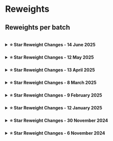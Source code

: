 # Reweights


## Reweights per batch
<br>

<details>
<summary><h4 style="display: inline; margin: 0;">⭐ Star Reweight Changes - 14 June 2025</h4></summary>

| <div style="width:325px">Map</div> | <div style="width:75px">Difficulty</div> | <div style="width:200px">Mapper(s)</div> | <div style="width:175px">Star Rating Change</div> |
|-----|------------|-----------|---------------------------------------------------|
| Exitium | Expert+ | yabje | ⭐ 13.06 → ⭐ 13.16 |
| Etude Op 10-4 | Expert+ | Jabob | ⭐ 12.18 → ⭐ 13.54 |
| Hypnotize | Expert+ | Voidless | ⭐ 11.8 → ⭐ 12.0 |
| HYPER4ID | Expert+ | VoltageO | ⭐ 11.73 → ⭐ 11.61 |
| Packet Hero | Expert+ | Hexagonial, yabje, Bitz & Joshabi | ⭐ 11.3 → ⭐ 10.95 |
| Smack | Expert+ | Cyanite | ⭐ 11.28 → ⭐ 11.52 |
| Armageddon | Expert+ | ViSi | ⭐ 10.91 → ⭐ 11.15 |
| Saishuu Kichiku Imouto Flandre-S | Expert+ | ViSi | ⭐ 10.57 → ⭐ 10.15 |
| Etude Op 10-4 | Expert | Jabob | ⭐ 10.55 → ⭐ 10.85 |
| Native Faith | Expert+ | zeon | ⭐ 10.07 → ⭐ 10.17 |
| Everytime We Touch | Expert | cerret & Aquaflee | ⭐ 9.82 → ⭐ 9.45 |
| Lucy, The G​̥​̬​̼​o​͇​͕​̲​d​̸​̲​̰ Of Time | Expert+ | Bitz, Jabob & Astellic | ⭐ 9.55 → ⭐ 8.18 |
| Packet Hero | Hard | Hexagonial, yabje, Bitz & Joshabi | ⭐ 9.08 → ⭐ 7.85 |
| R U 4 Me? | Expert+ | Aquaflee | ⭐ 9.02 → ⭐ 9.63 |
| Saishuu Kichiku Imouto Flandre-S | Expert | ViSi | ⭐ 8.74 → ⭐ 8.01 |
| Native Faith | Expert | zeon | ⭐ 8.68 → ⭐ 8.73 |
| Armageddon | Expert | ViSi | ⭐ 8.57 → ⭐ 8.06 |
| Smack | Expert | Cyanite | ⭐ 8.57 → ⭐ 9.19 |
| Everytime We Touch | Hard | cerret & Aquaflee | ⭐ 8.52 → ⭐ 8.22 |
| Dead Rabbit And Witch's Blood | Hard | Voytech | ⭐ 8.34 → ⭐ 8.05 |
| Etude Op 10-4 | Hard | Jabob | ⭐ 8.28 → ⭐ 9.06 |
| Heb Je Even Voor Mij | Expert+ | yabje & Lekrkoekj | ⭐ 7.46 → ⭐ 7.56 |
| Saishuu Kichiku Imouto Flandre-S | Hard | ViSi | ⭐ 7.21 → ⭐ 6.76 |
| Nxde | Expert+ | Jabob | ⭐ 6.97 → ⭐ 7.41 |
| Lover Online | Expert+ | Tranch | ⭐ 6.81 → ⭐ 6.61 |
| R U 4 Me? | Expert | Aquaflee | ⭐ 6.78 → ⭐ 7.03 |
| HYPER4ID | Expert | VoltageO | ⭐ 6.62 → ⭐ 5.63 |
| Armageddon | Hard | ViSi | ⭐ 6.59 → ⭐ 6.38 |
| Native Faith | Hard | zeon | ⭐ 6.41 → ⭐ 7.93 |
| Everytime We Touch | Normal | cerret & Aquaflee | ⭐ 6.37 → ⭐ 8.0 |
| Packet Hero | Normal | Hexagonial, yabje, Bitz & Joshabi | ⭐ 5.36 → ⭐ 5.57 |
| Etude Op 10-4 | Normal | Jabob | ⭐ 5.36 → ⭐ 6.81 |
| Smack | Hard | Cyanite | ⭐ 5.22 → ⭐ 7.62 |
| Saishuu Kichiku Imouto Flandre-S | Normal | ViSi | ⭐ 5.15 → ⭐ 5.2 |
| Heb Je Even Voor Mij | Expert | yabje & Lekrkoekj | ⭐ 4.93 → ⭐ 5.18 |
| Native Faith | Normal | zeon | ⭐ 4.86 → ⭐ 6.46 |
| NOT DRUNK!!! | Expert | Slayx | ⭐ 4.85 → ⭐ 6.35 |
| Nxde | Expert | Jabob | ⭐ 4.85 → ⭐ 6.74 |
| Hypnotize | Hard | Voidless | ⭐ 4.84 → ⭐ 6.74 |
| Lucy, The G​̥​̬​̼​o​͇​͕​̲​d​̸​̲​̰ Of Time | Expert | Bitz, Jabob & Astellic | ⭐ 4.69 → ⭐ 6.29 |
| Dead Rabbit And Witch's Blood | Normal | Voytech | ⭐ 4.59 → ⭐ 5.45 |
| Etude Op 10-4 | Easy | Jabob | ⭐ 4.58 → ⭐ 5.22 |
| Lover Online | Expert | Tranch | ⭐ 4.42 → ⭐ 6.02 |
| Lover Online | Hard | Tranch | ⭐ 4.39 → ⭐ 5.19 |
| Saishuu Kichiku Imouto Flandre-S | Easy | ViSi | ⭐ 4.2 → ⭐ 5.05 |
</details>

<br>

<details>
<summary><h4 style="display: inline; margin: 0;">⭐ Star Reweight Changes - 12 May 2025</h4></summary>

| <div style="width:325px">Map</div> | <div style="width:75px">Difficulty</div> | <div style="width:200px">Mapper(s)</div> | <div style="width:175px">Star Rating Change</div> |
|-----|------------|-----------|---------------------------------------------------|
| Da Mama | Expert+ | Voidless | ⭐ 13.03 → ⭐ 13.88 |
| Sanity Krush | Expert+ | Gabriel | ⭐ 12.68 → ⭐ 12.63 |
| From Nought | Expert+ | zeon | ⭐ 12.41 → ⭐ 12.47 |
| Into The Light | Expert | Feco, Dereknalox123 & The_Editor | ⭐ 12.03 → ⭐ 11.83 |
| Death From Above | Expert+ | Specture7 & Aimedhades16 | ⭐ 11.7 → ⭐ 12.45 |
| Da Mama | Expert | Voidless | ⭐ 11.54 → ⭐ 11.46 |
| Hypnotize | Expert+ | Voytech & Aquaflee | ⭐ 11.34 → ⭐ 11.45 |
| Into The Light | Expert+ | Feco, Dereknalox123, The_Editor | ⭐ 11.28 → ⭐ 11.45 |
| Executioner | Expert+ | wangyufy | ⭐ 10.56 → ⭐ 11.07 |
| Ai o Chikaishi Hime Kazari | Expert+ | Saut & Nolanimations | ⭐ 10.52 → ⭐ 10.69 |
| Ethnik Khemikal Teknologi | Expert+ | Voidless | ⭐ 10.46 → ⭐ 11.16 |
| GENTLEMAN | Expert+ | Aquaflee | ⭐ 10.13 → ⭐ 10.2 |
| WACCA ULTRA DREAM MEGAMIX | Expert+ | Nolanimations & yabje | ⭐ 9.96 → ⭐ 10.36 |
| MY BAG | Expert+ | Jabob | ⭐ 9.53 → ⭐ 9.67 |
| Totsuka no Tsurugi | Expert+ | Glasso050 | ⭐ 9.52 → ⭐ 9.48 |
| Heartbeatz | Expert+ | Helloiamdaan & Tranch | ⭐ 9.49 → ⭐ 9.62 |
| Death From Above | Expert | Specture7 & Aimedhades16 | ⭐ 9.43 → ⭐ 9.74 |
| Crimson Throne | Expert+ | yabje & Joshabi | ⭐ 9.41 → ⭐ 8.96 |
| Nexilion | Expert+ | take_nyan | ⭐ 9.4 → ⭐ 9.89 |
| Hypnotize | Expert | Voytech & Aquaflee | ⭐ 9.05 → ⭐ 8.85 |
| Gold Rush | Expert | Dereknalox123, Tseska, Taddus & Tpenny68 | ⭐ 8.36 → ⭐ 7.47 |
| Introduction -ENTRANS OF DA JUNGLE- | Expert+ | Potassium 737 | ⭐ 8.1 → ⭐ 8.47 |
| I'm the Rain | Expert+ | Skeelie | ⭐ 7.95 → ⭐ 8.3 |
| Heartbeatz | Expert | Helloiamdaan & Tranch | ⭐ 7.67 → ⭐ 8.11 |
| Gold Rush | Expert+ | Dereknalox123, Tseska, Taddus & Tpenny68 | ⭐ 7.57 → ⭐ 7.19 |
| Nexilion | Expert | take_nyan | ⭐ 7.47 → ⭐ 7.62 |
| Clouds in the Blue | Expert+ | Potassium 737 & Jevk | ⭐ 7.37 → ⭐ 7.35 |
| WACCA ULTRA DREAM MEGAMIX | Expert | Nolanimations & yabje | ⭐ 7.15 → ⭐ 7.46 |
| Totsuka no Tsurugi | Expert | Glasso050 | ⭐ 7.1 → ⭐ 7.29 |
| Zenith | Expert+ | Gabriel, Marsh & Fuyakeru | ⭐ 6.9 → ⭐ 7.45 |
| Sound Chimera | Hard | Slayx | ⭐ 6.81 → ⭐ 7.02 |
| Zenith | Expert | Gabriel, Marsh & Fuyakeru | ⭐ 6.64 → ⭐ 7.19 |
| Death From Above | Hard | Specture7 & Aimedhades16 | ⭐ 6.59 → ⭐ 8.48 |
| Ai o Chikaishi Hime Kazari | Expert | Saut & Nolanimations | ⭐ 6.46 → ⭐ 8.06 |
| Introduction -ENTRANS OF DA JUNGLE- | Expert | Potassium 737 | ⭐ 6.26 → ⭐ 6.68 |
| MY BAG | Expert | Jabob | ⭐ 5.8 → ⭐ 7.63 |
| Gold Rush | Hard | Dereknalox123, Tseska, Taddus & Tpenny68 | ⭐ 5.75 → ⭐ 5.6 |
| Crimson Throne | Normal | yabje & Joshabi | ⭐ 5.7 → ⭐ 5.85 |
| Nexilion | Hard | take_nyan | ⭐ 5.55 → ⭐ 6.21 |
| Heartbeatz | Hard | Helloiamdaan & Tranch | ⭐ 5.5 → ⭐ 6.15 |
| I'm the Rain | Expert | Skeelie | ⭐ 5.43 → ⭐ 6.68 |
| ETERNAL ASCENT | Normal | VoltageO | ⭐ 5.27 → ⭐ 6.64 |
| Exitium | Hard | yabje | ⭐ 5.2 → ⭐ 5.58 |
| Sanity Krush | Hard | Gabriel | ⭐ 5.19 → ⭐ 6.22 |
| MY BAG | Hard | Jabob | ⭐ 5.11 → ⭐ 5.76 |
| Zenith | Hard | Gabriel, Marsh & Fuyakeru | ⭐ 5.07 → ⭐ 5.42 |
| Death From Above | Normal | Specture7 & Aimedhades16 | ⭐ 4.65 → ⭐ 5.74 |
| Introduction -ENTRANS OF DA JUNGLE- | Hard | Potassium 737 | ⭐ 4.6 → ⭐ 5.83 |
| Gold Rush | Normal | Dereknalox123, Tseska, Taddus & Tpenny68 | ⭐ 4.59 → ⭐ 5.64 |
| Crimson Throne | Easy | yabje & Joshabi | ⭐ 4.46 → ⭐ 4.86 |
| Ai o Chikaishi Hime Kazari | Hard | Saut & Nolanimations | ⭐ 4.45 → ⭐ 5.21 |
| Nexilion | Normal | take_nyan | ⭐ 4.43 → ⭐ 5.18 |
| Zenith | Easy | Gabriel, Marsh & Fuyakeru | ⭐ 3.89 → ⭐ 3.94 |
| Sanity Krush | Normal | Gabriel | ⭐ 3.62 → ⭐ 4.88 |
</details>

<br>

<details>
<summary><h4 style="display: inline; margin: 0;">⭐ Star Reweight Changes - 13 April 2025</h4></summary>

| <div style="width:325px">Map</div> | <div style="width:75px">Difficulty</div> | <div style="width:200px">Mapper(s)</div> | <div style="width:175px">Star Rating Change</div> |
|-----|------------|-----------|---------------------------------------------------|
| Returning | Expert+ | Helloiamdaan & Aquaflee | ⭐ 12.92 → ⭐ 12.82 |
| Medicine | Expert+ | The Pharmacists | ⭐ 12.56 → ⭐ 12.57 |
| From Nought | Expert+ | zeon | ⭐ 12.38 → ⭐ 12.41 |
| Bookmaker | Expert+ | Slayx & azu | ⭐ 12.18 → ⭐ 12.13 |
| Bad Apple!! | Expert+ | Kival Evan | ⭐ 11.79 → ⭐ 11.5 |
| Hanavision | Expert+ | VoltageO | ⭐ 11.49 → ⭐ 11.09 |
| Dungeoncore | Expert+ | Hener, Hades & Jabob | ⭐ 11.37 → ⭐ 11.27 |
| ATTACK FROM MANDRAKE | Expert | shrado & Voidless | ⭐ 10.48 → ⭐ 10.51 |
| Destiny Strings | Expert+ | WalkingKat | ⭐ 10.47 → ⭐ 10.17 |
| psychology | Expert | ViSi | ⭐ 9.99 → ⭐ 10.3 |
| PROTECT ME | Expert+ | Dereknalox123 & TaylorGaming | ⭐ 9.79 → ⭐ 9.36 |
| song to keep myself from relapsing | Expert+ | Speecil | ⭐ 9.45 → ⭐ 9.54 |
| see through | Expert+ | Zana | ⭐ 9.35 → ⭐ 8.83 |
| Dungeoncore | Expert | Hener, Hades & Jabob | ⭐ 9.2 → ⭐ 9.34 |
| Classical Dragon | Expert+ | Fnyt | ⭐ 9.01 → ⭐ 10.11 |
| mumei | Expert+ | Phøenix | ⭐ 8.6 → ⭐ 8.43 |
| From Nought | Expert | zeon | ⭐ 7.62 → ⭐ 8.18 |
| song to keep myself from relapsing | Expert | Speecil | ⭐ 7.6 → ⭐ 7.19 |
| A Cybernetic-Superluminal-Apocalyptic Post-War Divination | Expert | Slayx | ⭐ 7.49 → ⭐ 7.7 |
| PROTECT ME | Expert | Dereknalox123 & TaylorGaming | ⭐ 7.17 → ⭐ 7.03 |
| psychology | Normal | ViSi | ⭐ 6.84 → ⭐ 7.13 |
| Hanavision | Expert | VoltageO | ⭐ 6.64 → ⭐ 6.74 |
| Dungeoncore | Normal | Hener, Hades & Jabob | ⭐ 6.48 → ⭐ 6.13 |
| Destiny Strings | Hard | WalkingKat | ⭐ 6.39 → ⭐ 6.65 |
| see through | Expert | Zana | ⭐ 6.22 → ⭐ 7.26 |
| PROTECT ME | Hard | Dereknalox123 & TaylorGaming | ⭐ 5.3 → ⭐ 6.0 |
| Destiny Strings | Normal | WalkingKat | ⭐ 5.15 → ⭐ 5.2 |
| From Nought | Hard | zeon | ⭐ 5.02 → ⭐ 6.42 |
| Classical Dragon | Expert | Fnyt | ⭐ 4.93 → ⭐ 6.43 |
| psychology | Easy | ViSi | ⭐ 4.9 → ⭐ 5.55 |
| see through | Hard | Zana | ⭐ 4.89 → ⭐ 5.49 |
| Dungeoncore | Easy | Hener, Hades & Jabob | ⭐ 4.73 → ⭐ 4.83 |
| The Days | Expert | Nolanimations | ⭐ 4.69 → ⭐ 5.24 |
| 52 Hearts | Expert | Nolanimations & Swifter | ⭐ 4.64 → ⭐ 5.79 |
| Sad Girl Sex | Hard | Alice | ⭐ 4.61 → ⭐ 4.91 |
| song to keep myself from relapsing | Normal | Speecil | ⭐ 4.51 → ⭐ 5.2 |
| The Days | Hard | Nolanimations | ⭐ 4.28 → ⭐ 4.67 |
| Sad Girl Sex | Normal | Alice | ⭐ 4.09 → ⭐ 5.33 |
| Sad Girl Sex | Easy | Alice | ⭐ 4.04 → ⭐ 4.79 |
| PROTECT ME | Normal | Dereknalox123 & TaylorGaming | ⭐ 3.65 → ⭐ 4.94 |
| The Days | Normal | Nolanimations | ⭐ 3.43 → ⭐ 4.13 |
| The Days | Easy | Nolanimations | ⭐ 3.22 → ⭐ 3.33 |
</details>

<br>

<details>
<summary><h4 style="display: inline; margin: 0;">⭐ Star Reweight Changes - 8 March 2025</h4></summary>

| <div style="width:325px">Map</div> | <div style="width:75px">Difficulty</div> | <div style="width:200px">Mapper(s)</div> | <div style="width:175px">Star Rating Change</div> |
|-----|------------|-----------|---------------------------------------------------|
| Returning | Expert+ | Helloiamdaan & Aquaflee | ⭐ 13.02 → ⭐ 12.92 |
| MMXVI | Expert+ | VoltageO & Fakechi | ⭐ 12.58 → ⭐ 12.78 |
| AIM HIGHER | Expert | Hener, Jabob & Hades | ⭐ 12.52 → ⭐ 12.6 |
| Burning Star | Expert+ | VoltageO & Aquaflee | ⭐ 12.38 → ⭐ 12.22 |
| Hatatagami Software | Expert+ | sofmoh | ⭐ 12.24 → ⭐ 12.45 |
| Bookmaker | Expert+ | Slayx & azu | ⭐ 12.23 → ⭐ 12.18 |
| Toymatic Parade!! | Expert+ | Zana vs Complex & Narwall | ⭐ 12.23 → ⭐ 12.3 |
| Poison Mushroom | Expert+ | RetrX | ⭐ 12.15 → ⭐ 12.29 |
| Time to beat the odds | Expert+ | Dereknalox123 & Elecast | ⭐ 12.09 → ⭐ 12.22 |
| Blah!! | Expert+ | Feco & Andres | ⭐ 11.8 → ⭐ 11.13 |
| Perhaps some things are best left forgotten, for now. | Expert+ | Underpaid Pizzeria Workers | ⭐ 11.72 → ⭐ 11.51 |
| Patrol Mode | Expert+ | Voidless | ⭐ 11.7 → ⭐ 11.46 |
| Kill 'Em All | Expert+ | Chromia, Oermergeesh | ⭐ 11.65 → ⭐ 11.66 |
| ULTRA SYNERGY MATRIX | Expert+ | Azurii & RJB | ⭐ 11.62 → ⭐ 11.67 |
| Memory of Dismantled Reality | Expert+ | Voidless & Anodize | ⭐ 11.62 → ⭐ 11.78 |
| Ephemera | Expert+ | shrado | ⭐ 11.34 → ⭐ 11.44 |
| Angel's Window | Expert+ | VoltageO & Aquaflee | ⭐ 11.17 → ⭐ 10.97 |
| Butterfly Twist | Expert+ | Marsh & Gabriel | ⭐ 11.13 → ⭐ 10.86 |
| Gangnam Style | Expert+ | Aquaflee | ⭐ 10.95 → ⭐ 10.01 |
| Returning | Expert | Helloiamdaan & Aquaflee | ⭐ 10.86 → ⭐ 10.31 |
| Medicine | Expert | The Pharmacists | ⭐ 10.56 → ⭐ 10.41 |
| ULTRA SYNERGY MATRIX | Expert | Azurii & RJB | ⭐ 10.48 → ⭐ 10.42 |
| Medicine | Hard | The Pharmacists | ⭐ 10.46 → ⭐ 10.5 |
| Hatatagami Software | Expert | sofmoh | ⭐ 10.38 → ⭐ 10.47 |
| Corruption | Expert+ | RUI | ⭐ 10.29 → ⭐ 10.07 |
| Choujin Hijiri no air muscle | Expert+ | RUI | ⭐ 10.2 → ⭐ 10.16 |
| Upload Your Mind :: Download My Soul | Expert | RetrX | ⭐ 10.03 → ⭐ 10.01 |
| MMXVI | Expert | VoltageO & Fakechi | ⭐ 9.89 → ⭐ 9.23 |
| Diastrophism | Expert | Zana, Fvrwvrd & Anodize | ⭐ 9.88 → ⭐ 9.53 |
| BBoom BBoom | Expert | RetrX & Hener | ⭐ 9.85 → ⭐ 11.61 |
| AIM HIGHER | Hard | Hener, Jabob & Hades | ⭐ 9.62 → ⭐ 10.41 |
| Bookmaker | Expert | Slayx & azu | ⭐ 9.46 → ⭐ 8.61 |
| Returning | Hard | Helloiamdaan & Aquaflee | ⭐ 9.43 → ⭐ 9.3 |
| ICEBURN | Expert+ | yabje & Mr_bjo | ⭐ 8.9 → ⭐ 9.16 |
| Fallen Omen | Expert | dake the mapper & Aquaflee | ⭐ 8.84 → ⭐ 8.99 |
| ULTRA SYNERGY MATRIX | Hard | Azurii & RJB | ⭐ 8.43 → ⭐ 7.68 |
| The Sailor Song | Expert+ | FatBeanzoop | ⭐ 8.3 → ⭐ 10.3 |
| Angel's Window | Expert | VoltageO & Aquaflee | ⭐ 8.19 → ⭐ 8.36 |
| Get Up | Expert+ | Jabob | ⭐ 8.03 → ⭐ 7.39 |
| culture | Expert+ | yabje & Alice | ⭐ 8.03 → ⭐ 7.81 |
| SUPERNOVA | Expert | Komeijisan051 | ⭐ 8.0 → ⭐ 8.15 |
| Perhaps some things are best left forgotten, for now. | Hard | Underpaid Pizzeria Workers | ⭐ 7.97 → ⭐ 7.67 |
| Poison Mushroom | Expert | RetrX | ⭐ 7.76 → ⭐ 8.72 |
| Deutschland | Expert+ | Jevk | ⭐ 7.71 → ⭐ 7.87 |
| Queencard | Expert+ | Jabob & Hener | ⭐ 7.59 → ⭐ 8.64 |
| Corruption | Expert | RUI | ⭐ 7.57 → ⭐ 7.66 |
| Rabbit Hole | Expert | Anammelech | ⭐ 7.52 → ⭐ 8.39 |
| Medicine | Normal | The Pharmacists | ⭐ 7.48 → ⭐ 7.47 |
| Butterfly Twist | Expert | Marsh & Gabriel | ⭐ 7.46 → ⭐ 8.31 |
| Hatatagami Software | Hard | sofmoh | ⭐ 7.39 → ⭐ 7.94 |
| Truth Or Dare | Expert+ | Slayx | ⭐ 7.37 → ⭐ 7.29 |
| Choujin Hijiri no air muscle | Expert | RUI | ⭐ 7.34 → ⭐ 7.64 |
| Medicine | Easy | The Pharmacists | ⭐ 7.15 → ⭐ 6.3 |
| Any% | Expert | Voidless | ⭐ 7.1 → ⭐ 7.5 |
| Ui Mugibatake de Tsukamaete | Expert+ | Gabriel & Ge2toro | ⭐ 7.04 → ⭐ 7.74 |
| LoveBOMB | Expert+ | Alice | ⭐ 6.79 → ⭐ 6.94 |
| culture | Expert | yabje & Alice | ⭐ 6.73 → ⭐ 7.58 |
| Kill 'Em All | Hard | Chromia & Oermergeesh | ⭐ 6.63 → ⭐ 6.64 |
| Corruption | Hard | RUI | ⭐ 6.59 → ⭐ 6.52 |
| Toymatic Parade!! | Hard | Zana vs Complex & Narwall | ⭐ 6.52 → ⭐ 7.09 |
| MMXVI | Hard | VoltageO & Fakechi | ⭐ 6.51 → ⭐ 7.38 |
| Diastrophism | Hard | Zana, Fvrwvrd & Anodize | ⭐ 6.33 → ⭐ 7.13 |
| Gangnam Style | Expert | Aquaflee | ⭐ 6.15 → ⭐ 6.21 |
| Queencard | Expert | Jabob & Hener | ⭐ 6.15 → ⭐ 8.63 |
| AIM HIGHER | Normal | Hener, Jabob & Hades | ⭐ 6.07 → ⭐ 7.19 |
| MMXVI | Normal | VoltageO & Fakechi | ⭐ 5.97 → ⭐ 6.09 |
| ICEBURN | Expert | yabje & Mr_bjo | ⭐ 5.78 → ⭐ 5.96 |
| God Is a Dancer | Expert+ | Taddus | ⭐ 5.68 → ⭐ 5.47 |
| Patrol Mode | Expert | Voidless | ⭐ 5.68 → ⭐ 7.08 |
| Collapsing Rift | Expert | Rashed | ⭐ 5.61 → ⭐ 5.75 |
| ICEBURN | Hard | yabje & Mr_bjo | ⭐ 5.58 → ⭐ 5.87 |
| The Sailor Song | Expert | FatBeanzoop | ⭐ 5.58 → ⭐ 7.46 |
| evocationic | Expert | Helloiamdaan & Aquaflee | ⭐ 5.58 → ⭐ 8.13 |
| SUPERNOVA | Hard | Komeijisan051 | ⭐ 5.56 → ⭐ 5.06 |
| Ui Mugibatake de Tsukamaete | Expert | Gabriel & Ge2toro | ⭐ 5.56 → ⭐ 6.08 |
| Blah!! | Normal | Feco & Andres | ⭐ 5.54 → ⭐ 5.69 |
| LoveBOMB | Expert | Alice | ⭐ 5.51 → ⭐ 6.36 |
| Rabbit Hole | Hard | Anammelech | ⭐ 5.5 → ⭐ 6.38 |
| Get Up | Expert | Jabob | ⭐ 5.49 → ⭐ 5.9 |
| Nostalgia Trip | Expert | Potassium 737 | ⭐ 5.46 → ⭐ 6.3 |
| Angel's Window | Hard | VoltageO & Aquaflee | ⭐ 5.34 → ⭐ 7.13 |
| baka! | Expert+ | azu | ⭐ 5.32 → ⭐ 4.91 |
| Returning | Easy | Helloiamdaan & Aquaflee | ⭐ 5.31 → ⭐ 5.66 |
| Choujin Hijiri no air muscle | Hard | RUI | ⭐ 5.21 → ⭐ 6.22 |
| evocationic | Hard | Helloiamdaan & Aquaflee | ⭐ 5.2 → ⭐ 6.45 |
| culture | Hard | yabje & Alice | ⭐ 5.12 → ⭐ 5.53 |
| Caramelldansen | Expert | Bitz | ⭐ 5.04 → ⭐ 6.28 |
| Choujin Hijiri no air muscle | Normal | RUI | ⭐ 5.03 → ⭐ 5.74 |
| Toymatic Parade!! | Normal | Zana vs Complex & Narwall | ⭐ 5.03 → ⭐ 5.92 |
| Kill 'Em All | Normal | Chromia, Oermergeesh | ⭐ 4.83 → ⭐ 4.98 |
| ULTRA SYNERGY MATRIX | Normal | Azurii & RJB | ⭐ 4.8 → ⭐ 5.35 |
| Queencard | Normal | Jabob & Hener | ⭐ 4.77 → ⭐ 4.95 |
| ICEBURN | Normal | yabje & Mr_bjo | ⭐ 4.62 → ⭐ 4.86 |
| Angel's Window | Normal | VoltageO & Aquaflee | ⭐ 4.58 → ⭐ 5.18 |
| Ui Mugibatake de Tsukamaete | Normal | Gabriel & Ge2toro | ⭐ 4.46 → ⭐ 4.71 |
| BBoom BBoom | Normal | RetrX & Hener | ⭐ 4.45 → ⭐ 6.49 |
| Ui Mugibatake de Tsukamaete | Hard | Gabriel & Ge2toro | ⭐ 4.43 → ⭐ 4.83 |
| BBoom BBoom | Hard | RetrX & Hener | ⭐ 4.42 → ⭐ 6.72 |
| evocationic | Normal | Helloiamdaan & Aquaflee | ⭐ 4.38 → ⭐ 4.84 |
| Collapsing Rift | Hard | Rashed | ⭐ 4.32 → ⭐ 4.84 |
| Queencard | Easy | Jabob & Hener | ⭐ 4.26 → ⭐ 5.31 |
| BBoom BBoom | Easy | RetrX & Hener | ⭐ 4.24 → ⭐ 5.4 |
| Corruption | Normal | RUI | ⭐ 4.18 → ⭐ 5.23 |
| Blah!! | Easy | Feco & Andres | ⭐ 4.17 → ⭐ 4.67 |
| LoveBOMB | Normal | Alice | ⭐ 4.12 → ⭐ 5.12 |
| AIM HIGHER | Easy | Hener, Jabob & Hades | ⭐ 4.03 → ⭐ 5.48 |
| culture | Normal | yabje & Alice | ⭐ 3.99 → ⭐ 5.52 |
| Get Up | Normal | Jabob | ⭐ 3.95 → ⭐ 5.38 |
| LoveBOMB | Easy | Alice | ⭐ 3.9 → ⭐ 4.18 |
| culture | Easy | yabje & Alice | ⭐ 3.85 → ⭐ 4.35 |
| Deutschland | Hard | Jevk | ⭐ 3.75 → ⭐ 4.4 |
| Ui Mugibatake de Tsukamaete | Easy | Gabriel & Ge2toro | ⭐ 3.74 → ⭐ 3.99 |
| Collapsing Rift | Normal | Rashed | ⭐ 3.73 → ⭐ 4.18 |
| Get Up | Easy | Jabob | ⭐ 3.51 → ⭐ 4.31 |
| baka! | Expert | azu | ⭐ 3.47 → ⭐ 4.42 |
| Kill 'Em All | Easy | Chromia, Oermergeesh | ⭐ 3.19 → ⭐ 3.54 |
</details>

<br>

<details>
<summary><h4 style="display: inline; margin: 0;">⭐ Star Reweight Changes - 9 February 2025</h4></summary>

| <div style="width:325px">Map</div> | <div style="width:75px">Difficulty</div> | <div style="width:200px">Mapper(s)</div> | <div style="width:175px">Star Rating Change</div> |
|-----|------------|-----------|---------------------------------------------------|
| Simulated Reality | Expert+ | Bitz, Joshabi & WalkingKat | ⭐ 14.18 → ⭐ 14.58 |
| DESTRUCTION 3,2,1 | Expert+ | Helloiamdaan, Bitz & Aquaflee | ⭐ 14.0 → ⭐ 14.26 |
| Senseless Massacre | Expert+ | Astrella, Bitz & Slayx | ⭐ 13.82 → ⭐ 13.72 |
| I'm getting on the bus to the other world, see ya! | Expert+ | Astrella | ⭐ 13.56 → ⭐ 13.36 |
| TECH LABORATORY | Expert+ | Feco | ⭐ 12.94 → ⭐ 13.05 |
| Nostalgic Blood of the Strife | Expert+ | yabje & Nolanimations | ⭐ 12.65 → ⭐ 12.85 |
| Senseless Massacre | Expert | Astrella, Bitz & Slayx | ⭐ 12.58 → ⭐ 12.75 |
| Last Resort | Expert+ | Marsh & Gabriel | ⭐ 12.51 → ⭐ 12.62 |
| cheatreal | Expert | Bitz, Hener, Tseska & Jevk | ⭐ 12.25 → ⭐ 12.72 |
| CLOSE YOUR EYES | Expert+ | VoltageO | ⭐ 12.2 → ⭐ 11.95 |
| Time to beat the odds | Expert+ | Dereknalox123 & Elecast | ⭐ 12.02 → ⭐ 12.09 |
| Burning Star | Expert+ | VoltageO & Aquaflee | ⭐ 11.93 → ⭐ 12.38 |
| INCAЯNATE | Expert+ | BlAck_vOid-1001 | ⭐ 11.85 → ⭐ 11.9 |
| Xeon | Expert | SL4SH, ViSi & WangYufy | ⭐ 11.55 → ⭐ 11.15 |
| NIGHTMARE † CITY | Expert+ | yabje vs. Mr_bjo | ⭐ 11.54 → ⭐ 11.79 |
| Galactic D-SavioR | Expert+ | Anti | ⭐ 11.2 → ⭐ 11.08 |
| Bass Slut | Expert+ | Anodize | ⭐ 10.7 → ⭐ 10.05 |
| I'm getting on the bus to the other world, see ya! | Expert | Astrella | ⭐ 10.46 → ⭐ 10.98 |
| Xeon | Expert+ | SL4SH, ViSi & WangYufy | ⭐ 9.96 → ⭐ 10.6 |
| INCAЯNATE | Expert | BlAck_vOid-1001 | ⭐ 9.9 → ⭐ 9.19 |
| Burning Star | Hard | VoltageO & Aquaflee | ⭐ 9.79 → ⭐ 9.54 |
| Galactic D-SavioR | Expert | Anti | ⭐ 9.71 → ⭐ 9.31 |
| TECH LABORATORY | Expert | Feco | ⭐ 9.63 → ⭐ 9.78 |
| No Future Terror | Expert | Slayx | ⭐ 8.84 → ⭐ 7.92 |
| Scatman | Expert+ | shrado | ⭐ 8.64 → ⭐ 8.17 |
| Data Loss | Expert+ | August & Dereknalox123 | ⭐ 8.42 → ⭐ 8.61 |
| Xeon | Hard | SL4SH, ViSi & WangYufy | ⭐ 8.4 → ⭐ 8.35 |
| Prodigal | Expert+ | Voidless | ⭐ 7.75 → ⭐ 8.36 |
| -ERROR | Expert+ | The Lunar Carver | ⭐ 7.67 → ⭐ 8.74 |
| Data Loss | Expert | August & Dereknalox123 | ⭐ 7.6 → ⭐ 8.13 |
| Vibey-Vibey EX | Hard | Dereknalox123 & Brakepie | ⭐ 7.57 → ⭐ 7.51 |
| Afterlife | Expert+ | shrado & Voidless | ⭐ 7.56 → ⭐ 8.51 |
| Time to beat the odds | Hard | Dereknalox123 & Elecast | ⭐ 7.44 → ⭐ 7.88 |
| Burning Star | Normal | VoltageO & Aquaflee | ⭐ 7.18 → ⭐ 7.83 |
| I'm getting on the bus to the other world, see ya! | Hard | Astrella | ⭐ 7.17 → ⭐ 7.85 |
| -ERROR | Expert | The Lunar Carver | ⭐ 6.96 → ⭐ 7.03 |
| Bass Slut | Expert | Anodize | ⭐ 6.24 → ⭐ 5.71 |
| Scatman | Expert | shrado | ⭐ 6.1 → ⭐ 5.71 |
| CLOSE YOUR EYES | Hard | VoltageO | ⭐ 5.75 → ⭐ 6.06 |
| All I Know | Expert | Bitz | ⭐ 5.7 → ⭐ 5.18 |
| I'm getting on the bus to the other world, see ya! | Normal | Astrella | ⭐ 5.27 → ⭐ 5.65 |
| Afterlife | Expert | shrado & Voidless | ⭐ 5.27 → ⭐ 6.9 |
| No Future Terror | Hard | Slayx | ⭐ 5.22 → ⭐ 6.61 |
| -ERROR | Hard | The Lunar Carver | ⭐ 5.11 → ⭐ 6.51 |
| Time to beat the odds | Normal | Dereknalox123 & Elecast | ⭐ 5.04 → ⭐ 5.7 |
| Data Loss | Hard | August & Dereknalox123 | ⭐ 4.96 → ⭐ 6.46 |
| Burning Star | Easy | VoltageO & Aquaflee | ⭐ 4.84 → ⭐ 5.56 |
| Vibey-Vibey EX | Normal | Dereknalox123 & Brakepie | ⭐ 4.81 → ⭐ 5.31 |
| INCAЯNATE | Normal | BlAck_vOid-1001 | ⭐ 4.75 → ⭐ 5.75 |
| -ERROR | Normal | The Lunar Carver | ⭐ 4.69 → ⭐ 5.01 |
| INCAЯNATE | Easy | BlAck_vOid-1001 | ⭐ 4.67 → ⭐ 5.27 |
| Bass Slut | Hard | Anodize | ⭐ 4.35 → ⭐ 5.11 |
| -ERROR | Easy | The Lunar Carver | ⭐ 4.35 → ⭐ 5.42 |
| Strawberry Milk | Expert+ | Uadyet | ⭐ 4.31 → ⭐ 5.17 |
| Galactic D-SavioR | Normal | Anti | ⭐ 4.27 → ⭐ 4.54 |
| A Day for Redemption | Hard | Fnyt | ⭐ 4.27 → ⭐ 5.37 |
| Space Junk Galaxy | Expert | The Lunar Carver | ⭐ 4.05 → ⭐ 4.88 |
| Afterlife | Hard | shrado & Voidless | ⭐ 4.03 → ⭐ 5.25 |
| Vibey-Vibey EX | Easy | Dereknalox123 & Brakepie | ⭐ 3.89 → ⭐ 4.71 |
| Data Loss | Normal | August & Dereknalox123 | ⭐ 3.88 → ⭐ 4.33 |
| Time to beat the odds | Easy | Dereknalox123 & Elecast | ⭐ 3.85 → ⭐ 4.55 |
| All I Know | Normal | Bitz | ⭐ 3.81 → ⭐ 4.16 |
| All I Know | Easy | Bitz | ⭐ 2.95 → ⭐ 3.65 |
| Space Junk Galaxy | Easy | The Lunar Carver | ⭐ 2.68 → ⭐ 3.55 |
| Space Junk Galaxy | Hard | The Lunar Carver | ⭐ 2.63 → ⭐ 4.28 |
</details>

<br>

<details>
<summary><h4 style="display: inline; margin: 0;">⭐ Star Reweight Changes - 12 January 2025</h4></summary>

| <div style="width:325px">Map</div> | <div style="width:75px">Difficulty</div> | <div style="width:200px">Mapper(s)</div> | <div style="width:175px">Star Rating Change</div> |
|-----|------------|-----------|---------------------------------------------------|
| Simulated Reality | Expert+ | Bitz, Joshabi & WalkingKat | ⭐ 13.68 → ⭐ 14.18 |
| DESTRUCTION 3,2,1 | Expert+ | Helloiamdaan, Bitz & Aquaflee | ⭐ 13.62 → ⭐ 14.0 |
| Senseless Massacre | Expert+ | Astrella, Bitz & Slayx | ⭐ 13.15 → ⭐ 13.82 |
| Kyuukou | Expert+ | zeon & Gabriel | ⭐ 13.04 → ⭐ 12.67 |
| Senseless Massacre | Expert | Astrella, Bitz & Slayx | ⭐ 12.86 → ⭐ 12.58 |
| Babylon | Expert+ | Gabriel | ⭐ 12.54 → ⭐ 12.34 |
| ENDYMION | Expert+ | Joshabi, Bitz & Fnyt | ⭐ 12.39 → ⭐ 12.75 |
| Last Resort | Expert+ | Marsh & Gabriel | ⭐ 12.36 → ⭐ 12.51 |
| Sudden Appearance Image | Expert+ | Jabob | ⭐ 12.33 → ⭐ 11.95 |
| Nostalgic Blood of the Strife | Expert+ | yabje & Nolanimations | ⭐ 12.23 → ⭐ 12.65 |
| CRITICAL LINE | Expert+ | RetrX & Aquaflee | ⭐ 11.99 → ⭐ 11.97 |
| Impulse | Expert+ | Voidless | ⭐ 11.89 → ⭐ 11.69 |
| ENDYMION | Expert | Joshabi, Bitz & Fnyt | ⭐ 11.72 → ⭐ 12.0 |
| ENDYMION | Hard | Joshabi, Bitz & Fnyt | ⭐ 11.59 → ⭐ 11.31 |
| LILITH | Expert+ | VoltageO | ⭐ 11.32 → ⭐ 11.12 |
| Destroy | Expert+ | Gabriel & okazu | ⭐ 11.3 → ⭐ 12.03 |
| DAICON V | Expert | VoltageO & riisi | ⭐ 11.09 → ⭐ 10.94 |
| Punai Punai Taiso | Expert+ | RUI | ⭐ 11.08 → ⭐ 11.03 |
| Possesed By The Blood Moon | Expert+ | oermergeesh | ⭐ 11.08 → ⭐ 11.75 |
| Murdoch vs Otada | Expert+ | Hener | ⭐ 10.92 → ⭐ 11.26 |
| Vicious [ANTi] Heroism | Expert+ | Mr_bjo | ⭐ 10.52 → ⭐ 9.9 |
| murder circus | Expert+ | okazu | ⭐ 10.41 → ⭐ 9.94 |
| Eviternity | Expert | Slayx & Aquaflee | ⭐ 10.35 → ⭐ 10.81 |
| Nostalgic Blood of the Strife | Expert | yabje & Nolanimations | ⭐ 10.31 → ⭐ 10.28 |
| Senseless Massacre | Hard | Astrella, Bitz & Slayx | ⭐ 9.9 → ⭐ 9.81 |
| Last Resort | Expert | Marsh & Gabriel | ⭐ 9.82 → ⭐ 10.24 |
| Jouou | Expert+ | Spoekle | ⭐ 9.2 → ⭐ 9.69 |
| Sense | Expert+ | risi | ⭐ 9.16 → ⭐ 9.28 |
| Vicious [ANTi] Heroism | Expert | Mr_bjo | ⭐ 9.1 → ⭐ 8.17 |
| Queen | Expert | Azurii | ⭐ 9.0 → ⭐ 9.61 |
| Murdoch vs Otada | Expert | Hener | ⭐ 8.92 → ⭐ 9.85 |
| Eviternity | Hard | Slayx & Aquaflee | ⭐ 8.75 → ⭐ 8.65 |
| 365 featuring shygirl | Expert+ | OlbmaPhlee & Alice | ⭐ 8.51 → ⭐ 8.6 |
| Punai Punai Taiso | Expert | RUI | ⭐ 8.39 → ⭐ 9.18 |
| Destroy | Expert | Gabriel & okazu | ⭐ 8.21 → ⭐ 9.77 |
| Possesed By The Blood Moon | Expert | oermergeesh | ⭐ 8.15 → ⭐ 8.35 |
| Nostalgic Blood of the Strife | Hard | yabje & Nolanimations | ⭐ 8.07 → ⭐ 8.33 |
| Last Resort | Hard | Marsh & Gabriel | ⭐ 7.99 → ⭐ 7.21 |
| Amsterdam | Expert+ | yabje vs. Mr_bjo (ft. Lekrkoekj) | ⭐ 7.77 → ⭐ 7.21 |
| Jouou | Expert | Spoekle | ⭐ 7.56 → ⭐ 7.83 |
| Eviternity | Normal | Slayx & Aquaflee | ⭐ 7.53 → ⭐ 7.63 |
| Rinne | Expert+ | wangyufy | ⭐ 7.52 → ⭐ 7.97 |
| ENDYMION | Normal | Joshabi, Bitz & Fnyt | ⭐ 7.49 → ⭐ 7.32 |
| Impulse | Expert | Voidless | ⭐ 7.28 → ⭐ 7.32 |
| Jouou | Hard | Spoekle | ⭐ 7.04 → ⭐ 7.14 |
| Sense | Expert | risi | ⭐ 6.72 → ⭐ 6.17 |
| LILITH | Expert | VoltageO | ⭐ 6.53 → ⭐ 6.27 |
| murder circus | Expert | okazu | ⭐ 6.34 → ⭐ 6.37 |
| Rinne | Expert | wangyufy | ⭐ 6.22 → ⭐ 6.57 |
| Senseless Massacre | Normal | Astrella, Bitz & Slayx | ⭐ 6.15 → ⭐ 7.9 |
| Punai Punai Taiso | Hard | RUI | ⭐ 6.14 → ⭐ 6.41 |
| Vicious [ANTi] Heroism | Hard | Mr_bjo | ⭐ 5.86 → ⭐ 5.98 |
| ENDYMION | Easy | Joshabi, Bitz & Fnyt | ⭐ 5.63 → ⭐ 5.57 |
| Murdoch vs Otada | Normal | Hener | ⭐ 5.36 → ⭐ 6.38 |
| Eviternity | Easy | Slayx & Aquaflee | ⭐ 5.31 → ⭐ 5.74 |
| Murdoch vs Otada | Easy | Hener | ⭐ 4.97 → ⭐ 4.83 |
| Impulse | Hard | Voidless | ⭐ 4.95 → ⭐ 5.31 |
| Last Resort | Normal | Marsh & Gabriel | ⭐ 4.68 → ⭐ 5.46 |
| Destroy | Hard | Gabriel & okazu | ⭐ 4.68 → ⭐ 6.48 |
| Senseless Massacre | Easy | Astrella, Bitz & Slayx | ⭐ 4.61 → ⭐ 5.9 |
| Rinne | Hard | wangyufy | ⭐ 4.53 → ⭐ 4.75 |
| Jouou | Normal | Spoekle | ⭐ 4.53 → ⭐ 5.11 |
| Punai Punai Taiso | Normal | RUI | ⭐ 4.45 → ⭐ 4.6 |
| Last Resort | Easy | Marsh & Gabriel | ⭐ 4.43 → ⭐ 5.17 |
| 365 featuring shygirl | Expert | OlbmaPhlee & Alice | ⭐ 4.41 → ⭐ 4.86 |
| DAICON V | Normal | VoltageO & riisi | ⭐ 4.38 → ⭐ 5.26 |
| murder circus | Hard | okazu | ⭐ 4.36 → ⭐ 5.84 |
| Amsterdam | Expert | yabje vs. Mr_bjo (ft. Lekrkoekj) | ⭐ 4.35 → ⭐ 4.63 |
| Sense | Hard | risi | ⭐ 4.35 → ⭐ 4.85 |
| Destroy | Normal | Gabriel & okazu | ⭐ 4.35 → ⭐ 5.45 |
| Destroy | Easy | Gabriel & okazu | ⭐ 4.24 → ⭐ 4.75 |
| LILITH | Hard | VoltageO | ⭐ 4.24 → ⭐ 5.53 |
| Punai Punai Taiso | Easy | RUI | ⭐ 4.17 → ⭐ 4.12 |
| Jouou | Easy | Spoekle | ⭐ 4.15 → ⭐ 4.64 |
| Sense | Normal | risi | ⭐ 3.87 → ⭐ 4.45 |
| Amsterdam | Hard | yabje vs. Mr_bjo (ft. Lekrkoekj) | ⭐ 3.53 → ⭐ 3.86 |
</details>

<br>

<details>
<summary><h4 style="display: inline; margin: 0;">⭐ Star Reweight Changes - 30 November 2024</h4></summary>

| <div style="width:325px">Map</div> | <div style="width:75px">Difficulty</div> | <div style="width:200px">Mapper(s)</div> | <div style="width:175px">Star Rating Change</div> |
|-----|------------|-----------|---------------------------------------------------|
| Simulated Reality | Expert+ | Bitz, Joshabi & WalkingKat | ⭐ 13.37 → ⭐ 13.68 |
| DESTRUCTION 3,2,1 | Expert+ | Helloiamdaan, Bitz & Aquaflee | ⭐ 13.31 → ⭐ 13.62 |
| Sudden Appearance Image | Expert+ | Jabob | ⭐ 12.65 → ⭐ 12.33 |
| Babylon | Expert+ | Gabriel | ⭐ 12.06 → ⭐ 12.54 |
| Eclypze | Expert+ | Gabriel | ⭐ 12.04 → ⭐ 11.84 |
| DESTRUCTION 3,2,1 | Expert | Helloiamdaan, Bitz & Aquaflee | ⭐ 12.0 → ⭐ 12.68 |
| true DJ MAG top ranker's song Zenpen | Expert+ | Aquaflee | ⭐ 11.54 → ⭐ 11.21 |
| TRIPLE3T | Expert+ | RUI | ⭐ 11.16 → ⭐ 10.76 |
| DiSANiMATE | Expert+ | Komeijisan051 | ⭐ 11.13 → ⭐ 11.36 |
| Countdown 321 | Expert+ | Slayx & Fnyt | ⭐ 11.06 → ⭐ 11.08 |
| Simulated Reality | Expert | Bitz, Joshabi & WalkingKat | ⭐ 11.06 → ⭐ 11.32 |
| Rabbit Hole | Expert+ | Voidless & Dr_Marc | ⭐ 10.94 → ⭐ 10.5 |
| Mutation | Expert+ | DiscoBaIIerz & Anammelech | ⭐ 10.71 → ⭐ 10.83 |
| USAO ULTIMATE HYPER MEGA MIX | Expert+ | Mr_bjo & Astellic | ⭐ 10.66 → ⭐ 10.71 |
| DANCE REACTOR | Expert+ | unluckyL & Aquaflee | ⭐ 10.52 → ⭐ 10.51 |
| Moonlight Sonata 3rd Movement | Expert+ | Excess10n | ⭐ 10.47 → ⭐ 10.84 |
| Sudden Appearance Image | Expert | Jabob | ⭐ 10.33 → ⭐ 10.9 |
| Kyuukou | Expert | zeon & Gabriel | ⭐ 10.2 → ⭐ 10.27 |
| Simulated Reality | Hard | Bitz, Joshabi & WalkingKat | ⭐ 10.2 → ⭐ 10.58 |
| eddcore | Expert+ | cerret & Aquaflee | ⭐ 10.18 → ⭐ 10.53 |
| DESTRUCTION 3,2,1 | Hard | Helloiamdaan, Bitz & Aquaflee | ⭐ 10.15 → ⭐ 10.24 |
| yax6 | Expert+ | WalkingKat & Aquaflee | ⭐ 10.07 → ⭐ 10.2 |
| Before It Ends | Expert+ | Argentina Team | ⭐ 9.95 → ⭐ 9.8 |
| TRIPLE3T | Expert | RUI | ⭐ 9.9 → ⭐ 9.2 |
| Motorspeed 300 km/h | Expert | Fvrwvrd, Daan & VoltageO | ⭐ 9.77 → ⭐ 9.72 |
| Random | Expert | oermergeesh & risi | ⭐ 9.7 → ⭐ 10.16 |
| TOMBOY | Expert+ | Jabob | ⭐ 9.65 → ⭐ 9.55 |
| Kalis Mind | Expert+ | Voidless | ⭐ 9.35 → ⭐ 9.12 |
| Work | Expert+ | BigOlDumplin | ⭐ 9.18 → ⭐ 9.43 |
| Motorspeed 300 km/h | Expert+ | Fvrwvrd, Daan & VoltageO | ⭐ 9.16 → ⭐ 9.36 |
| DANCE REACTOR | Expert | unluckyL & Aquaflee | ⭐ 9.04 → ⭐ 9.12 |
| Mutation | Expert | DiscoBaIIerz & Anammelech | ⭐ 9.02 → ⭐ 9.09 |
| VIVIDVELOCITY | Expert+ | Specture7, JamPot13 & Nolanimations | ⭐ 8.82 → ⭐ 9.59 |
| DESTRUCTION 3,2,1 | Normal | Helloiamdaan, Bitz & Aquaflee | ⭐ 8.8 → ⭐ 9.15 |
| yax6 | Expert | WalkingKat & Aquaflee | ⭐ 8.56 → ⭐ 8.61 |
| URUR'U'L'U'LU | Expert | BlAck_vOid-1001 | ⭐ 8.41 → ⭐ 8.56 |
| Faster Please | Expert+ | CoolingCloset & Aquaflee | ⭐ 8.38 → ⭐ 8.57 |
| Simulated Reality | Normal | Bitz, Joshabi & WalkingKat | ⭐ 8.32 → ⭐ 8.39 |
| edamame | Expert+ | Bitz, WalkingKat, yabje & SuperMemer417 | ⭐ 8.24 → ⭐ 8.26 |
| It Gets Better | Expert+ | DaftMaple | ⭐ 8.0 → ⭐ 8.73 |
| Kalis Mind | Expert | Voidless | ⭐ 7.86 → ⭐ 6.26 |
| Kaiba | Expert | abcbadq & Bitz | ⭐ 7.85 → ⭐ 8.5 |
| Stagestruck | Expert | WalkingKat | ⭐ 7.79 → ⭐ 7.88 |
| Forbidden Noise | Expert+ | shrado & Anodize | ⭐ 7.76 → ⭐ 8.19 |
| eddcore | Hard | cerret & Aquaflee | ⭐ 7.59 → ⭐ 7.64 |
| Cranky Clown | Expert | Gabriel | ⭐ 7.58 → ⭐ 7.74 |
| Fatal | Expert+ | yabje & Gabriel | ⭐ 7.48 → ⭐ 7.64 |
| Feel Alive | Expert+ | Bitz & Frost | ⭐ 7.39 → ⭐ 7.42 |
| Sudden Appearance Image | Hard | Jabob | ⭐ 7.36 → ⭐ 9.49 |
| Beyond The Way | Expert+ | Semdol x Mr_bjo x yabje | ⭐ 7.2 → ⭐ 7.15 |
| Before It Ends | Expert | Argentina Team | ⭐ 7.13 → ⭐ 7.38 |
| Vicious [ANTi] Heroism | Hard | Slayx & Bitz | ⭐ 7.08 → ⭐ 7.68 |
| TOMBOY | Expert | Jabob | ⭐ 6.93 → ⭐ 7.7 |
| DESTRUCTION 3,2,1 | Easy | Helloiamdaan, Bitz & Aquaflee | ⭐ 6.89 → ⭐ 7.72 |
| DiSANiMATE | Hard | Komeijisan051 | ⭐ 6.79 → ⭐ 6.19 |
| Babylon | Hard | Gabriel | ⭐ 6.64 → ⭐ 6.72 |
| Cranky Clown | Hard | Gabriel | ⭐ 6.63 → ⭐ 6.4 |
| Rabbit Hole | Expert | Voidless & Dr_Marc | ⭐ 6.41 → ⭐ 6.31 |
| Random | Hard | oermergeesh & risi | ⭐ 6.41 → ⭐ 7.65 |
| VIVIDVELOCITY | Hard | Specture7, JamPot13 & Nolanimations | ⭐ 6.23 → ⭐ 6.18 |
| Faster Please | Expert | CoolingCloset & Aquaflee | ⭐ 6.18 → ⭐ 6.13 |
| Countdown 321 | Hard | Slayx & Fnyt | ⭐ 6.17 → ⭐ 7.23 |
| Forbidden Noise | Expert | shrado & Anodize | ⭐ 6.11 → ⭐ 8.11 |
| Eclypze | Hard | Gabriel | ⭐ 6.05 → ⭐ 6.58 |
| USAO ULTIMATE HYPER MEGA MIX | Expert | Mr_bjo & Astellic | ⭐ 5.94 → ⭐ 6.24 |
| TRIPLE3T | Hard | RUI | ⭐ 5.93 → ⭐ 8.07 |
| Sudden Appearance Image | Normal | Jabob | ⭐ 5.87 → ⭐ 5.91 |
| Vicious [ANTi] Heroism | Normal | Slayx & Bitz | ⭐ 5.58 → ⭐ 6.93 |
| Simulated Reality | Easy | Bitz, Joshabi & WalkingKat | ⭐ 5.57 → ⭐ 6.42 |
| edamame | Expert | Bitz, WalkingKat, yabje & SuperMemer417 | ⭐ 5.5 → ⭐ 5.68 |
| edamame | Hard | Bitz, WalkingKat, yabje & SuperMemer417 | ⭐ 5.48 → ⭐ 5.05 |
| Lunatic Crazy | Hard | RUI & yabje | ⭐ 5.47 → ⭐ 5.57 |
| It Gets Better | Expert | DaftMaple | ⭐ 5.47 → ⭐ 6.21 |
| Motorspeed 300 km/h | Hard | Fvrwvrd, Daan & VoltageO | ⭐ 5.36 → ⭐ 6.26 |
| TOMBOY | Hard | Jabob | ⭐ 5.27 → ⭐ 6.92 |
| Stagestruck | Hard | WalkingKat | ⭐ 5.02 → ⭐ 5.29 |
| Babylon | Normal | Gabriel | ⭐ 4.92 → ⭐ 4.95 |
| URUR'U'L'U'LU | Normal | BlAck_vOid-1001 | ⭐ 4.92 → ⭐ 5.47 |
| eddcore | Normal | cerret & Aquaflee | ⭐ 4.86 → ⭐ 5.29 |
| Kaiba | Hard | abcbadq & Bitz | ⭐ 4.78 → ⭐ 5.72 |
| Eclypze | Normal | Gabriel | ⭐ 4.75 → ⭐ 5.81 |
| It Gets Better | Hard | DaftMaple | ⭐ 4.74 → ⭐ 5.69 |
| Notions | Expert+ | Klondike | ⭐ 4.71 → ⭐ 6.55 |
| Lunatic Crazy | Easy | RUI & yabje | ⭐ 4.68 → ⭐ 4.78 |
| TOMBOY | Normal | Jabob | ⭐ 4.68 → ⭐ 5.58 |
| Sudden Appearance Image | Easy | Jabob | ⭐ 4.67 → ⭐ 5.13 |
| Letter in a Suitcase | Normal | fqrb | ⭐ 4.65 → ⭐ 4.86 |
| VIVIDVELOCITY | Normal | Specture7, JamPot13 & Nolanimations | ⭐ 4.63 → ⭐ 5.67 |
| Faster Please | Hard | CoolingCloset & Aquaflee | ⭐ 4.47 → ⭐ 4.62 |
| Lunatic Crazy | Normal | RUI & yabje | ⭐ 4.41 → ⭐ 6.08 |
| edamame | Normal | Bitz, WalkingKat, yabje & SuperMemer417 | ⭐ 4.4 → ⭐ 5.25 |
| Cranky Clown | Normal | Gabriel | ⭐ 4.36 → ⭐ 5.44 |
| Notions | Expert | Klondike | ⭐ 4.32 → ⭐ 4.87 |
| Stagestruck | Normal | WalkingKat | ⭐ 4.3 → ⭐ 4.38 |
| Fatal | Expert | yabje & Gabriel | ⭐ 4.25 → ⭐ 4.87 |
| Feel Alive | Hard | Bitz & Frost | ⭐ 4.14 → ⭐ 4.64 |
| TOMBOY | Easy | Jabob | ⭐ 4.13 → ⭐ 5.51 |
| Before It Ends | Normal | Argentina Team | ⭐ 4.04 → ⭐ 4.55 |
| Kalis Mind | Hard | Voidless | ⭐ 4.0 → ⭐ 4.96 |
| Before It Ends | Easy | Argentina Team | ⭐ 3.99 → ⭐ 4.49 |
| Feel Alive | Normal | Bitz & Frost | ⭐ 3.97 → ⭐ 4.02 |
| Fatal | Normal | yabje & Gabriel | ⭐ 3.28 → ⭐ 3.8 |
</details>

<br>

<details>
<summary><h4 style="display: inline; margin: 0;">⭐ Star Reweight Changes - 6 November 2024</h4></summary>

| <div style="width:325px">Map</div> | <div style="width:75px">Difficulty</div> | <div style="width:200px">Mapper(s)</div> | <div style="width:175px">Star Rating Change</div> |
|-----|------------|-----------|---------------------------------------------------|
| No Fear, No Despair, With All My Hearts | Expert+ | Aquaflee | ⭐ 12.76 → ⭐ 12.81 |
| No Fear, No Despair, With All My Hearts | Expert | Aquaflee | ⭐ 11.37 → ⭐ 10.02 |
| †††CHAOS TIME the DARK††† | Expert+ | Jabob | ⭐ 11.29 → ⭐ 11.98 |
| CRUSH | Expert+ | Hener | ⭐ 11.16 → ⭐ 10.76 |
| PISSCORD | Expert+ | ob1cb & Anodize | ⭐ 10.94 → ⭐ 10.68 |
| <<wr/d.:maker>> | Expert+ | Komeijisan051 | ⭐ 10.65 → ⭐ 10.5 |
| The 91's Conundrum | Expert+ | yabje & Dereknalox123 | ⭐ 10.51 → ⭐ 10.14 |
| †††CHAOS TIME the DARK††† | Expert | Jabob | ⭐ 10.2 → ⭐ 9.96 |
| Hi-TECHOLIC | Expert+ | Feco | ⭐ 9.93 → ⭐ 10.38 |
| Retroscope | Expert+ | ViSi | ⭐ 9.63 → ⭐ 9.34 |
| Everything You Have Done | Expert+ | Aquaflee | ⭐ 9.6 → ⭐ 9.66 |
| How to Be a Heartbreaker | Expert+ | CoolingCloset | ⭐ 9.52 → ⭐ 9.11 |
| Papasito | Expert+ | Hener | ⭐ 9.5 → ⭐ 8.93 |
| Can't Take My Eyes Off You | Expert+ | RetrX | ⭐ 9.48 → ⭐ 9.34 |
| The 91's Conundrum | Expert | yabje & Dereknalox123 | ⭐ 8.94 → ⭐ 9.04 |
| Two Breaths Walking (Reloaded) | Expert+ | Skeelie | ⭐ 8.79 → ⭐ 8.86 |
| <<wr/d.:maker>> | Expert | Komeijisan051 | ⭐ 8.59 → ⭐ 8.27 |
| No Fear, No Despair, With All My Hearts | Normal | Aquaflee | ⭐ 8.57 → ⭐ 7.83 |
| MINIMALIST | Expert+ | Skeelie & AaltopahWi | ⭐ 8.14 → ⭐ 8.22 |
| Mi Mi Mi | Expert+ | Jevk & Bitz | ⭐ 8.08 → ⭐ 8.22 |
| Hi-TECHOLIC | Expert | Feco | ⭐ 7.66 → ⭐ 7.62 |
| Something Comforting | Expert+ | Nolanimations | ⭐ 7.56 → ⭐ 8.08 |
| CRUSH | Expert | Hener | ⭐ 7.33 → ⭐ 7.35 |
| The 91's Conundrum | Hard | yabje & Dereknalox123 | ⭐ 7.18 → ⭐ 7.8 |
| Everything You Have Done | Expert | Aquaflee | ⭐ 6.4 → ⭐ 6.8 |
| Retroscope | Hard | ViSi | ⭐ 6.38 → ⭐ 6.44 |
| PISSCORD | Normal | ob1cb & Anodize | ⭐ 6.08 → ⭐ 5.88 |
| †††CHAOS TIME the DARK††† | Normal | Jabob | ⭐ 6.02 → ⭐ 6.32 |
| Can't Take My Eyes Off You | Expert | RetrX | ⭐ 5.94 → ⭐ 5.61 |
| How to Be a Heartbreaker | Expert | CoolingCloset | ⭐ 5.83 → ⭐ 6.84 |
| MINIMALIST | Expert | Skeelie & AaltopahWi | ⭐ 5.78 → ⭐ 7.29 |
| Mi Mi Mi | Hard | Jevk & Bitz | ⭐ 5.7 → ⭐ 5.85 |
| Something Comforting | Expert | Nolanimations | ⭐ 5.61 → ⭐ 6.4 |
| Papasito | Expert | Hener | ⭐ 5.59 → ⭐ 6.64 |
| MINIMALIST | Hard | Skeelie & AaltopahWi | ⭐ 5.52 → ⭐ 5.77 |
| Bubble | Expert | Jabob | ⭐ 5.24 → ⭐ 7.06 |
| The 91's Conundrum | Normal | yabje & Dereknalox123 | ⭐ 5.19 → ⭐ 5.47 |
| <<wr/d.:maker>> | Hard | Komeijisan051 | ⭐ 5.12 → ⭐ 4.98 |
| Mi Mi Mi | Normal | Jevk & Bitz | ⭐ 5.04 → ⭐ 5.22 |
| Bubble | Hard | Jabob | ⭐ 5.04 → ⭐ 6.49 |
| Mi Mi Mi | Easy | Jevk & Bitz | ⭐ 4.95 → ⭐ 6.52 |
| No Fear, No Despair, With All My Hearts | Easy | Aquaflee | ⭐ 4.94 → ⭐ 5.29 |
| Two Breaths Walking (Reloaded) | Hard | Skeelie | ⭐ 4.81 → ⭐ 5.41 |
| Bubble | Normal | Jabob | ⭐ 4.69 → ⭐ 5.46 |
| Papasito | Hard | Hener | ⭐ 4.69 → ⭐ 5.64 |
| PISSCORD | Easy | ob1cb & Anodize | ⭐ 4.67 → ⭐ 5.01 |
| †††CHAOS TIME the DARK††† | Easy | Jabob | ⭐ 4.66 → ⭐ 4.91 |
| Hi-TECHOLIC | Hard | Feco | ⭐ 4.56 → ⭐ 5.03 |
| Something Comforting | Hard | Nolanimations | ⭐ 4.5 → ⭐ 5.2 |
| Everything You Have Done | Hard | Aquaflee | ⭐ 4.49 → ⭐ 4.94 |
| Bubble | Easy | Jabob | ⭐ 4.42 → ⭐ 4.77 |
| CRUSH | Hard | Hener | ⭐ 4.2 → ⭐ 5.03 |
| Two Breaths Walking (Reloaded) | Normal | Skeelie | ⭐ 4.05 → ⭐ 4.4 |
| MINIMALIST | Easy | Skeelie & AaltopahWi | ⭐ 3.8 → ⭐ 3.85 |
| Something Comforting | Normal | Nolanimations | ⭐ 3.8 → ⭐ 4.15 |
| Two Breaths Walking (Reloaded) | Easy | Skeelie | ⭐ 3.79 → ⭐ 3.99 |
</details>

<br>

